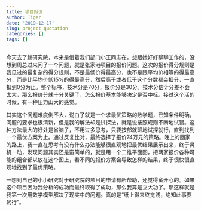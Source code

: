 ```yaml
---
title: 项目报价
author: Tiger
date: '2019-12-17'
slug: project quotation
categories: []
tags: []
---
```


今天去了趟研究院，本来是借着我们部门小王同志在，想跟她好好聊聊工作的，没想到周总过来问了一个问题，就是张家港项目的报价问题。这次的报价得分规则是我见过的最复杂的得分规则，不是最低价得最高分，也不是跟平均价相等的得最高分，而是比平均价低15%的得最高分，然后高于或者低于这个分数都会扣分，一直扣到0分为止。整个标书，技术分是70分，报价分是30分。技术分估计分差不会太大，那么报价分就十分关键了，怎么报价基本能够决定是否中标。接过这个活的时候，有一种压力山大的感觉。

其实这个问题难度倒不大，说白了就是一个求最优策略的数学题，已知条件明确，问题的要求也很清新，但是我的解法却是试探法，就是说按照规则不断地试错。这种方法最大的好处是省脑子，不用过多思考，只要按部就班地试探就行，直到找到一个最优方案为止。通过反复比对，最终选择了报价74万元的策略。晚上的回家的路上，我一直在思考有没有什么办法能够很直观地把最优结果展示出来，终于灵机一动，发现问题其实还是蛮简单的，就是用一个二维平面图，把两家报价各种可能的组合都以放在这个图上，看不同的报价方案会导致怎样的结果，终于很快很直观地找到了最优策略。

一想到自己的小小研究对于研究院的项目的申请有所帮助，还觉得蛮开心的。如果这个项目因为我分析的成功而最终取得了成功，那么我算是立大功了。那这样就是我第一次用数学模型解决了现实中的问题。真的是“纸上得来终觉浅，绝知此事要躬行”。
